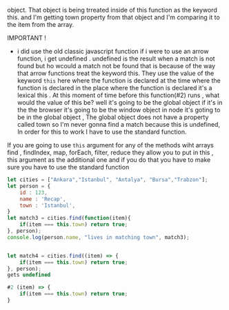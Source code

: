 object. That object is being trreated inside of this function as the keyword this. and I'm getting town property from that object and I'm comparing it to the item from the array.

IMPORTANT !

- i did use the old classic javascript function
  if i were to use an arrow function, i get undefined . undefined is the result when a match is not found but ho wcould a match not be found that is because of the way that arrow functions treat the keyword this. They use the value of the keyword `this` here where the function is declared at the time where the function is declared in the place where the function is declared it's a lexical this . At this moment of time before this function(#2) runs , what would the value of this be? well it's going to be the global object if it's in the the browser it's going to be the window object in node it's goting to be in the global object , The global object does not have a property called town so I'm never gonna find a match because this is undefined,
  In order for this to work I have to use the standard function.

If you are going to use `this` argument for any of the methods wiht arrays find , findIndex, map, forEach, filter, reduce they allow you to put in this , this argument as the additional one and if you do that you have to make sure you have to use the standard function

```javascript
let cities = ["Ankara","Istanbul", "Antalya", "Bursa","Trabzon"];
let person = {
	id : 123,
    name : 'Recap',
 	town : 'Istanbul',
}
let match3 = cities.find(function(item){
	if(item === this.town) return true;
}, person);
console.log(person.name, "lives in matching town", match3);


let match4 = cities.find((item) => {
	if(item === this.town) return true;
}, person);
gets undefined

#2 (item) => {
	if(item === this.town) return true;
}
```
